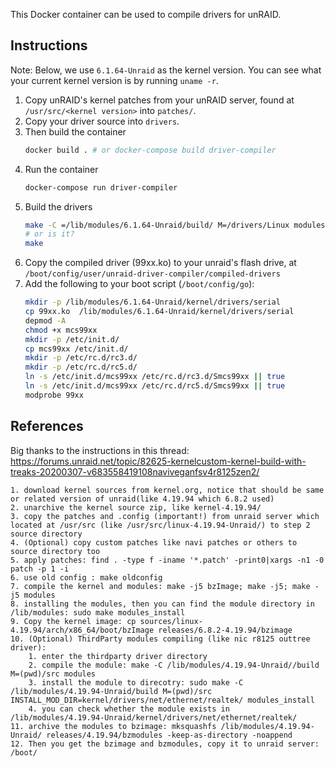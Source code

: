 This Docker container can be used to compile drivers for unRAID. 

## Instructions

Note: Below, we use `6.1.64-Unraid` as the kernel version. You can see what your current kernel version is by running `uname -r`.

1. Copy unRAID's kernel patches from your unRAID server, found at `/usr/src/<kernel version>` into `patches/`.
1. Copy your driver source into `drivers`.
1. Then build the container
    ```sh
    docker build . # or docker-compose build driver-compiler
    ```
1. Run the container
    ```sh
    docker-compose run driver-compiler
    ```
1. Build the drivers
    ```sh
    make -C =/lib/modules/6.1.64-Unraid/build/ M=/drivers/Linux modules
    # or is it?
    make
    ```
1. Copy the compiled driver (99xx.ko) to your unraid's flash drive, at `/boot/config/user/unraid-driver-compiler/compiled-drivers`
1. Add the following to your boot script (`/boot/config/go`):
    ```sh
    mkdir -p /lib/modules/6.1.64-Unraid/kernel/drivers/serial
	cp 99xx.ko  /lib/modules/6.1.64-Unraid/kernel/drivers/serial
	depmod -A
	chmod +x mcs99xx
    mkdir -p /etc/init.d/
	cp mcs99xx /etc/init.d/
    mkdir -p /etc/rc.d/rc3.d/
    mkdir -p /etc/rc.d/rc5.d/
	ln -s /etc/init.d/mcs99xx /etc/rc.d/rc3.d/Smcs99xx || true  	
	ln -s /etc/init.d/mcs99xx /etc/rc.d/rc5.d/Smcs99xx || true
    modprobe 99xx
    ```

## References

Big thanks to the instructions in this thread: https://forums.unraid.net/topic/82625-kernelcustom-kernel-build-with-treaks-20200307-v683558419108naviveganfsv4r8125zen2/

```
1. download kernel sources from kernel.org, notice that should be same or related version of unraid(like 4.19.94 which 6.8.2 used)
2. unarchive the kernel source zip, like kernel-4.19.94/
3. copy the patches and .config (important!) from unraid server which located at /usr/src (like /usr/src/linux-4.19.94-Unraid/) to step 2 source directory
4. (Optional) copy custom patches like navi patches or others to source directory too
5. apply patches: find . -type f -iname '*.patch' -print0|xargs -n1 -0 patch -p 1 -i
6. use old config : make oldconfig
7. compile the kernel and modules: make -j5 bzImage; make -j5; make -j5 modules
8. installing the modules, then you can find the module directory in /lib/modules: sudo make modules_install
9. Copy the kernel image: cp sources/linux-4.19.94/arch/x86_64/boot/bzImage releases/6.8.2-4.19.94/bzimage
10. (Optional) ThirdParty modules compiling (like nic r8125 outtree driver):
    1. enter the thirdparty driver directory
    2. compile the module: make -C /lib/modules/4.19.94-Unraid//build M=(pwd)/src modules
    3. install the module to direcotry: sudo make -C /lib/modules/4.19.94-Unraid/build M=(pwd)/src INSTALL_MOD_DIR=kernel/drivers/net/ethernet/realtek/ modules_install
    4. you can check whether the module exists in /lib/modules/4.19.94-Unraid/kernel/drivers/net/ethernet/realtek/
11. archive the modules to bzimage: mksquashfs /lib/modules/4.19.94-Unraid/ releases/4.19.94/bzmodules -keep-as-directory -noappend
12. Then you get the bzimage and bzmodules, copy it to unraid server: /boot/

```